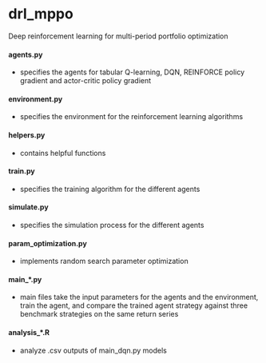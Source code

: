 # drl_mppo
Deep reinforcement learning for multi-period portfolio optimization


#### agents.py 
- specifies the agents for tabular Q-learning, DQN, REINFORCE policy gradient and actor-critic policy gradient

#### environment.py
- specifies the environment for the reinforcement learning algorithms

#### helpers.py
- contains helpful functions

#### train.py
- specifies the training algorithm for the different agents

#### simulate.py
- specifies the simulation process for the different agents

#### param_optimization.py
- implements random search parameter optimization

#### main_*.py
- main files take the input parameters for the agents and the environment, train the agent, and compare the trained agent strategy against three benchmark strategies on the same return series

#### analysis_*.R
- analyze .csv outputs of main_dqn.py models
